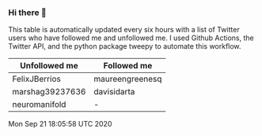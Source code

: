 ### Hi there 👋

This table is automatically updated every six hours with a list of Twitter users who have followed me and unfollowed me. I used Github Actions, the Twitter API, and the python package tweepy to automate this workflow.

| Unfollowed me |  Followed me |
| --- | --- |
|FelixJBerrios|maureengreenesq|
|marshag39237636|davisidarta|
|neuromanifold|-|
Mon Sep 21 18:05:58 UTC 2020
